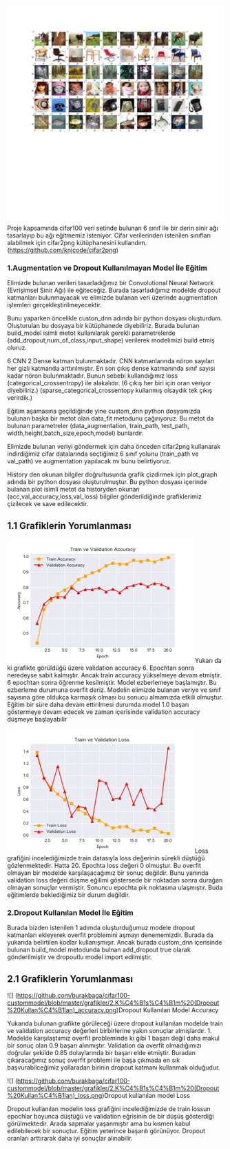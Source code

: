 
![](https://github.com/burakbaga/cifar100-custommodel/blob/master/classes.png)
Proje kapsamında cifar100 veri setinde bulunan 6 sınıf ile bir derin sinir ağı tasarlayıp bu ağı eğitmemiz isteniyor. Cifar verilerinden istenilen sınıfları alabilmek için cifar2png kütüphanesini kullandım. (https://github.com/knjcode/cifar2png)

### 1.Augmentation ve Dropout Kullanılmayan Model İle Eğitim

Elimizde bulunan verileri tasarladığımız bir Convolutional Neural Network (Evrişimsel Sinir Ağı) ile eğiteceğiz. Burada tasarladığımız modelde dropout katmanları bulunmayacak ve elimizde bulanan veri üzerinde augmentation işlemleri gerçekleştirilmeyecektir.

Bunu yaparken öncelikle custon_dnn adında bir python dosyası oluşturdum. Oluşturulan bu dosyaya bir kütüphanede diyebiliriz. Burada bulunan build_model isimli metot kullanılarak gerekli parametrelerde (add_dropout,num_of_class,input_shape) verilerek modelimizi build etmiş oluruz. 

6 CNN 2 Dense katman bulunmaktadır. CNN katmanlarında nöron sayıları her gizli katmanda arttırılmıştır. En son çıkış dense katmanında sınıf sayısı kadar nöron bulunmaktadır. Bunun sebebi kullandığımız loss (categorical_crossentropy) ile alakalıdır.  (6 çıkış her biri için oran veriyor diyebiliriz.) (sparse_categorical_crossentopy kullanmış olsaydık tek çıkış verirdik.)

Eğitim aşamasına geçildiğinde yine custom_dnn python dosyamızda bulunan başka bir metot olan data_fit metodunu çağırıyoruz. Bu metot da bulunan parametreler (data_augmentation, train_path, test_path, width,height,batch_size,epoch,model) bunlardır. 

Elimizde bulunan veriyi göndermek için daha önceden cifar2png kullanarak indirdiğimiz cifar datalarında seçtiğimiz 6 sınıf yolunu (train_path ve val_path) ve augmentation yapılacak mı bunu belirtiyoruz.

History den okunan bilgiler doğrultusunda grafik çizdirmek için plot_graph adında bir python dosyası oluşturulmuştur. Bu python dosyası içerinde bulanan plot isimli metot da historyden okunan (acc,val_accuracy,loss,val_loss) bilgiler gönderildiğinde grafiklerimiz çizilecek ve save edilecektir.

## 1.1 Grafiklerin Yorumlanması 

![](https://github.com/burakbaga/cifar100-custommodel/blob/master/grafikler/1.K%C4%B1s%C4%B1m%20(Basit%20Model)_accuracy.png)
Yukarı da ki grafikte görüldüğü üzere validation accuracy 6. Epochtan sonra neredeyse sabit kalmıştır. Ancak train accuracy yükselmeye devam etmiştir. 6 epochtan sonra öğrenme kesilmiştir. Model ezberlemeye başlamıştır. Bu ezberleme durumuna overfit deriz. Modelin elimizde bulanan veriye ve sınıf sayısına göre oldukça karmaşık olması bu sonucu almamızda etkili olmuştur. Eğitim bir süre daha devam ettirilmesi durumda model 1.0 başarı göstermeye devam edecek ve zaman içerisinde validation accuracy düşmeye başlayabilir

![](https://github.com/burakbaga/cifar100-custommodel/blob/master/grafikler/1.K%C4%B1s%C4%B1m%20(Basit%20Model)_loss.png)
Loss grafiğini incelediğimizde train datasıyla loss değerinin sürekli düştüğü gözlenmektedir. Hatta 20. Epochta loss değeri 0 olmuştur. Bu overfit olmayan bir modelde karşılaşacağımız bir sonuç değildir. Bunu yanında validation loss değeri düşme eğilimi göstersede bir noktadan sonra durağan olmayan sonuçlar vermiştir. Sonuncu epochta pik noktasına ulaşmıştır. Buda eğitimlerde beklediğimiz bir durum değildir.

### 2.Dropout Kullanılan Model İle Eğitim 

Burada bizden istenilen 1 adımda oluşturduğumuz modele dropout katmanları ekleyerek overfit problemini aşmayı denememizdir. Burada da yukarıda belirtilen kodlar kullanışmışır. Ancak burada custom_dnn içerisinde bulunan build_model metodunda bulnan add_dropout true olarak gönderilmiştir ve dropoutlu model import edilmiştir. 

## 2.1 Grafiklerin Yorumlanması
![] (https://github.com/burakbaga/cifar100-custommodel/blob/master/grafikler/2.K%C4%B1s%C4%B1m%20(Dropout%20Kullan%C4%B1lan)_accuracy.png)Dropout Kullanılan Model Accuracy

Yukarıda bulunan grafikte görüleceği üzere dropout kullanılan modelde train ve validation accuracy değerleri birbirlerine yakın sonuçlar almışlardır. 1. Modelde karşılaştıımız overfit probleminde ki gibi 1 başarı değil daha makul bir sonuç olan 0.9 başarı alınmıştır. Validation da overfit olmadığımızı doğrular şekilde 0.85 dolaylarında bir başarı elde etmiştir. Buradan çıkaracağımız sonuç overfit problemi ile başa çıkmada en sık başvurabilceğimiz yollaradan birinin dropout katmanı kullanmak olduğudur.


![] (https://github.com/burakbaga/cifar100-custommodel/blob/master/grafikler/2.K%C4%B1s%C4%B1m%20(Dropout%20Kullan%C4%B1lan)_loss.png)Dropout kullanılan model Loss

Dropout kullanılan modelin loss grafiğini incelediğimizde de train lossun epochlar boyunca düştüğü ve validation eğrisinin de bir düşüş gösterdiği görülmektedir. Arada sapmalar yaşanmıştır ama bu kısmen kabul edilebilecek bir sonuçtur. Eğitim yeterince başarılı görünüyor. Dropout oranları arttırarak daha iyi sonuçlar alınabilir.











